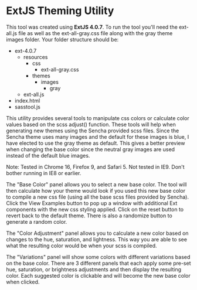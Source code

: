 # ExtJS Theming Utility #
This tool was created using **ExtJS 4.0.7**.  To run the tool you'll need
the ext-all.js file as well as the ext-all-gray.css file along with the
gray theme images folder.  Your folder structure should be:

  * ext-4.0.7
    * resources
      * css
        * ext-all-gray.css
      * themes
        * images
          * gray
    * ext-all.js
  * index.html
  * sasstool.js

This utility provides several tools to manipulate css colors or calculate
color values based on the scss adjust() function.  These tools will help
when generating new themes using the Sencha provided scss files.  Since
the Sencha theme uses many images and the default for these images is
blue, I have elected to use the gray theme as default. This gives a better
preview when changing the base color since the neutral gray images are used
instead of the default blue images.

Note: Tested in Chrome 16, Firefox 9, and Safari 5.  Not tested in IE9.
Don't bother running in IE8 or earlier.

The "Base Color" panel allows you to select a new base color.  The tool will
then calculate how your theme would look if you used this new base color
to compile a new css file (using all the base scss files provided by Sencha).
Click the View Examples button to pop up a window with additional Ext
components with the new css styling applied.  Click on the reset button to
revert back to the default theme.  There is also a randomize button to
generate a random color.

The "Color Adjustment" panel allows you to calculate a new color based on
changes to the hue, saturation, and lightness.  This way you are able to
see what the resulting color would be when your scss is compiled.

The "Variations" panel will show some colors with different variations
based on the base color.  There are 3 different panels that each apply
some pre-set hue, saturation, or brightness adjustments and then display
the resulting color.  Each suggested color is clickable and will become
the new base color when clicked.